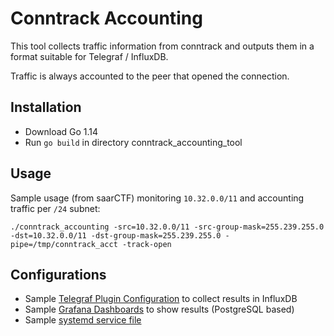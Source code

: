 Conntrack Accounting
====================

This tool collects traffic information from conntrack and outputs them in a format suitable for Telegraf / InfluxDB.

Traffic is always accounted to the peer that opened the connection.


Installation
------------
- Download Go 1.14
- Run `go build` in directory conntrack_accounting_tool


Usage
-----
Sample usage (from saarCTF) monitoring `10.32.0.0/11` and accounting traffic per `/24` subnet:

`./conntrack_accounting -src=10.32.0.0/11 -src-group-mask=255.239.255.0 -dst=10.32.0.0/11 -dst-group-mask=255.239.255.0 -pipe=/tmp/conntrack_acct -track-open`


Configurations
--------------
- Sample [Telegraf Plugin Configuration](configs/telegraf_conntrack_acct.conf) to collect results in InfluxDB
- Sample [Grafana Dashboards](configs/) to show results (PostgreSQL based)
- Sample [systemd service file](configs/conntrack_accounting.service)

